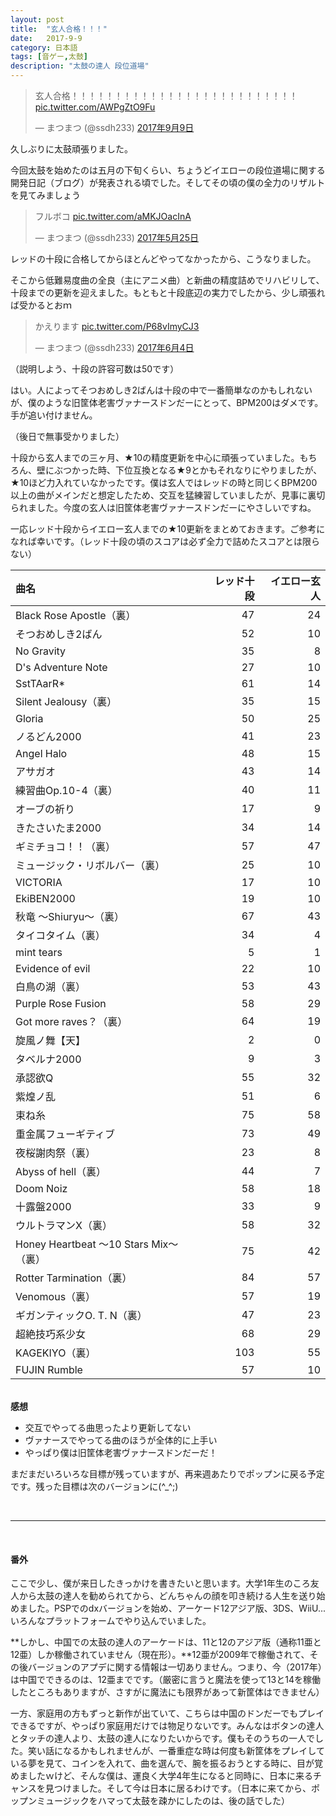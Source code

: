 ```yaml
---
layout: post
title:  "玄人合格！！！"
date:   2017-9-9
category: 日本語
tags: [音ゲー,太鼓]
description: "太鼓の達人 段位道場"
---
```


<blockquote class="twitter-tweet" data-lang="ja"><p lang="ja" dir="ltr">玄人合格！！！！！！！！！！！！！！！！！！！！！！！！！！ <a href="https://t.co/AWPgZtO9Fu">pic.twitter.com/AWPgZtO9Fu</a></p>&mdash; まつまつ (@ssdh233) <a href="https://twitter.com/ssdh233/status/906473206084546560">2017年9月9日</a></blockquote>
<script async src="//platform.twitter.com/widgets.js" charset="utf-8"></script>

久しぶりに太鼓頑張りました。

今回太鼓を始めたのは五月の下旬くらい、ちょうどイエローの段位道場に関する開発日記（ブログ）が発表される頃でした。そしてその頃の僕の全力のリザルトを見てみましょう

<blockquote class="twitter-tweet" data-lang="ja"><p lang="ja" dir="ltr">フルボコ <a href="https://t.co/aMKJOacInA">pic.twitter.com/aMKJOacInA</a></p>&mdash; まつまつ (@ssdh233) <a href="https://twitter.com/ssdh233/status/867735787516731393">2017年5月25日</a></blockquote>
<script async src="//platform.twitter.com/widgets.js" charset="utf-8"></script>

レッドの十段に合格してからほとんどやってなかったから、こうなりました。

そこから低難易度曲の全良（主にアニメ曲）と新曲の精度詰めでリハビリして、十段までの更新を迎えました。もともと十段底辺の実力でしたから、少し頑張れば受かるとおｍ

<blockquote class="twitter-tweet" data-lang="ja"><p lang="ja" dir="ltr">かえります <a href="https://t.co/P68vImyCJ3">pic.twitter.com/P68vImyCJ3</a></p>&mdash; まつまつ (@ssdh233) <a href="https://twitter.com/ssdh233/status/871343966532157441">2017年6月4日</a></blockquote>
<script async src="//platform.twitter.com/widgets.js" charset="utf-8"></script>
（説明しよう、十段の許容可数は50です）

はい。人によってそつおめしき2ばんは十段の中で一番簡単なのかもしれないが、僕のような旧筐体老害ヴァナースドンだーにとって、BPM200はダメです。手が追い付けません。

（後日で無事受かりました）

十段から玄人までの三ヶ月、★10の精度更新を中心に頑張っていました。もちろん、壁にぶつかった時、下位互換となる★9とかもそれなりにやりましたが、★10ほど力入れていなかったです。僕は玄人ではレッドの時と同じくBPM200以上の曲がメインだと想定したため、交互を猛練習していましたが、見事に裏切られました。今度の玄人は旧筐体老害ヴァナースドンだーにやさしいですね。

一応レッド十段からイエロー玄人までの★10更新をまとめておきます。ご参考になれば幸いです。（レッド十段の頃のスコアは必ず全力で詰めたスコアとは限らない）

| 曲名 |レッド十段|イエロー玄人|
|:--- | ---:| ---:|
|Black Rose Apostle（裏）  |47|24|
|そつおめしき2ばん|52|10|
|No Gravity|35|8|
|D's Adventure Note |27|10|
|SstTAarR*|61|14|
|Silent Jealousy（裏） |35|15|
|Gloria|50|25|
|ノるどん2000|41|23|
|Angel Halo|48|15|
|アサガオ|43|14|
|練習曲Op.10-4（裏）|40|11|
|オーブの祈り|17|9|
|きたさいたま2000|34|14|
|ギミチョコ！！（裏）|57|47|
|ミュージック・リボルバー（裏）|25|10|
|VICTORIA|17|10|
|EkiBEN2000|19|10|
|秋竜 ～Shiuryu～（裏）|67|43|
|タイコタイム（裏）|34|4|
|mint tears|5|1
|Evidence of evil|22|10|
|白鳥の湖（裏）|53|43|
|Purple Rose Fusion|58|29|
|Got more raves？（裏）|64|19|
|旋風ノ舞【天】|2|0|
|タベルナ2000|9|3|
|承認欲Q|55|32|
|紫煌ノ乱|51|6|
|束ね糸|75|58|
|重金属フューギティブ|73|49|
|夜桜謝肉祭（裏）|23|8|
|Abyss of hell（裏）|44|7|
|Doom Noiz|58|18|
|十露盤2000|33|9|
|ウルトラマンX（裏）|58|32|
|Honey Heartbeat ～10 Stars Mix～（裏）|75|42|
|Rotter Tarmination（裏）|84|57|
|Venomous（裏）|57|19|
|ギガンティックO. T. N（裏）|47|23|
|超絶技巧系少女|68|29|
|KAGEKIYO（裏）|103|55|
|FUJIN Rumble|57|10|

<br/>
<b>感想</b>

* 交互でやってる曲思ったより更新してない
* ヴァナースでやってる曲のほうが全体的に上手い
* やっぱり僕は旧筐体老害ヴァナースドンだーだ！

まだまだいろいろな目標が残っていますが、再来週あたりでポップンに戻る予定です。残った目標は次のバージョンに(^_^;)

<br />
<hr />
<br />

#### 番外

ここで少し、僕が来日したきっかけを書きたいと思います。大学1年生のころ友人から太鼓の達人を勧められてから、どんちゃんの顔を叩き続ける人生を送り始めました。PSPでのdxバージョンを始め、アーケード12アジア版、3DS、WiiU...いろんなプラットフォームでやり込んでいました。

**しかし、中国での太鼓の達人のアーケードは、11と12のアジア版（通称11亜と12亜）しか稼働されていません（現在形）。**12亜が2009年で稼働されて、その後バージョンのアプデに関する情報は一切ありません。つまり、今（2017年）は中国でできるのは、12亜までです。（厳密に言うと魔法を使って13と14を稼働したところもありますが、さすがに魔法にも限界があって新筐体はできません）

一方、家庭用の方もずっと新作が出ていて、こちらは中国のドンだーでもプレイできるですが、やっぱり家庭用だけでは物足りないです。みんなはボタンの達人とタッチの達人より、太鼓の達人になりたいからです。僕もそのうちの一人でした。笑い話になるかもしれませんが、一番重症な時は何度も新筐体をプレイしている夢を見て、コインを入れて、曲を選んで、腕を振るおうとする時に、目が覚めましたｗけど、そんな僕は、運良く大学4年生になると同時に、日本に来るチャンスを見つけました。そして今は日本に居るわけです。（日本に来てから、ポップンミュージックをハマって太鼓を疎かにしたのは、後の話でした）